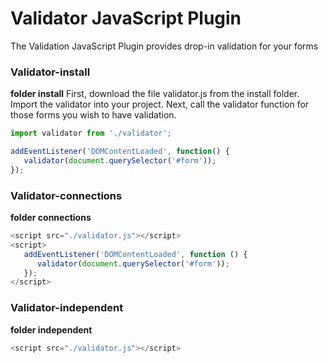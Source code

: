 # Validator JavaScript Plugin
The Validation JavaScript Plugin provides drop-in validation for your forms

### Validator-install
**folder install**
First, download the file validator.js from the install folder. 
Import the validator into your project.
Next, call the validator function for those forms you wish to have validation.
```js
import validator from './validator';

addEventListener('DOMContentLoaded', function() {
   validator(document.querySelector('#form'));
});
```

### Validator-connections
**folder connections**
```js
<script src="./validator.js"></script>
<script>
   addEventListener('DOMContentLoaded', function () {
      validator(document.querySelector('#form'));
   });
</script>
```

### Validator-independent
**folder independent**
```js
<script src="./validator.js"></script>
```
